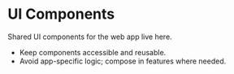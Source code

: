 # UI Components

Shared UI components for the web app live here.
- Keep components accessible and reusable.
- Avoid app-specific logic; compose in features where needed.

